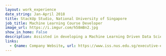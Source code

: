 ```yaml
---
layout: work_experience
date_string: Jan-April 2018
title: StackUp Studio, National University of Singapore
job_title: Machine Learning Course Developer
image_url: https://i.imgur.com/h58mBn2.jpg
show_in_home: False
description: Assisted in developing a Machine Learning Driven Data Science course
links:
  - {name: Company Website, url: https://www.iss.nus.edu.sg/executive-education/discipline/detail/stackup---startup-tech-talent-development}
---
```

